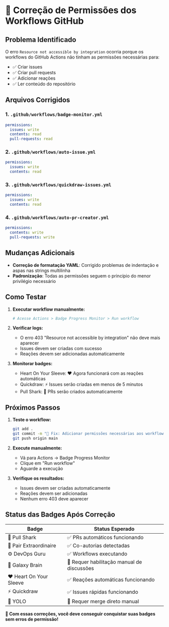 # 🔧 Correção de Permissões dos Workflows GitHub

## Problema Identificado

O erro `Resource not accessible by integration` ocorria porque os workflows do GitHub Actions não tinham as permissões necessárias para:

- ✅ Criar issues
- ✅ Criar pull requests  
- ✅ Adicionar reações
- ✅ Ler conteúdo do repositório

## Arquivos Corrigidos

### 1. `.github/workflows/badge-monitor.yml`
```yaml
permissions:
  issues: write
  contents: read
  pull-requests: read
```

### 2. `.github/workflows/auto-issue.yml`
```yaml
permissions:
  issues: write
  contents: read
```

### 3. `.github/workflows/quickdraw-issues.yml`
```yaml
permissions:
  issues: write
  contents: read
```

### 4. `.github/workflows/auto-pr-creator.yml`
```yaml
permissions:
  contents: write
  pull-requests: write
```

## Mudanças Adicionais

- **Correção de formatação YAML**: Corrigido problemas de indentação e aspas nas strings multilinha
- **Padronização**: Todas as permissões seguem o princípio do menor privilégio necessário

## Como Testar

1. **Executar workflow manualmente:**
   ```bash
   # Acesse Actions > Badge Progress Monitor > Run workflow
   ```

2. **Verificar logs:**
   - O erro 403 "Resource not accessible by integration" não deve mais aparecer
   - Issues devem ser criadas com sucesso
   - Reações devem ser adicionadas automaticamente

3. **Monitorar badges:**
   - Heart On Your Sleeve: ❤️ Agora funcionará com as reações automáticas
   - Quickdraw: ⚡ Issues serão criadas em menos de 5 minutos
   - Pull Shark: 🦈 PRs serão criados automaticamente

## Próximos Passos

1. **Teste o workflow:**
   ```bash
   git add .
   git commit -m "🔧 Fix: Adicionar permissões necessárias aos workflows"
   git push origin main
   ```

2. **Execute manualmente:**
   - Vá para Actions → Badge Progress Monitor
   - Clique em "Run workflow"
   - Aguarde a execução

3. **Verifique os resultados:**
   - Issues devem ser criadas automaticamente
   - Reações devem ser adicionadas
   - Nenhum erro 403 deve aparecer

## Status das Badges Após Correção

| Badge | Status Esperado |
|-------|----------------|
| 🦈 Pull Shark | ✅ PRs automáticos funcionando |
| 👥 Pair Extraordinaire | ✅ Co-autorias detectadas |
| ⚙️ DevOps Guru | ✅ Workflows executando |
| 🧠 Galaxy Brain | 🔄 Requer habilitação manual de discussões |
| ❤️ Heart On Your Sleeve | ✅ Reações automáticas funcionando |
| ⚡ Quickdraw | ✅ Issues rápidas funcionando |
| 🎲 YOLO | 🔄 Requer merge direto manual |

**🎉 Com essas correções, você deve conseguir conquistar suas badges sem erros de permissão!**
